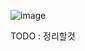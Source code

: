 ![image](https://github.com/born-A/Today-I-Learned/assets/93516595/3b41b181-347f-4e96-b652-896bc58d622d)

TODO :  정리할것
